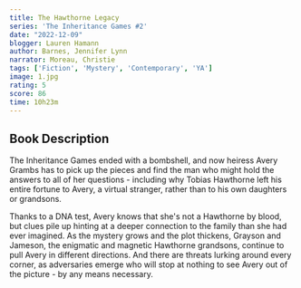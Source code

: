 ```yaml
---
title: The Hawthorne Legacy
series: 'The Inheritance Games #2'
date: "2022-12-09"
blogger: Lauren Hamann
author: Barnes, Jennifer Lynn
narrator: Moreau, Christie
tags: ['Fiction', 'Mystery', 'Contemporary', 'YA']
image: 1.jpg
rating: 5
score: 86
time: 10h23m
---
```


## Book Description

The Inheritance Games ended with a bombshell, and now heiress Avery Grambs has to pick up the pieces and find the man who might hold the answers to all of her questions - including why Tobias Hawthorne left his entire fortune to Avery, a virtual stranger, rather than to his own daughters or grandsons.

Thanks to a DNA test, Avery knows that she's not a Hawthorne by blood, but clues pile up hinting at a deeper connection to the family than she had ever imagined. As the mystery grows and the plot thickens, Grayson and Jameson, the enigmatic and magnetic Hawthorne grandsons, continue to pull Avery in different directions. And there are threats lurking around every corner, as adversaries emerge who will stop at nothing to see Avery out of the picture - by any means necessary.